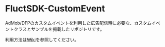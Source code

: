 # FluctSDK-CustomEvent

AdMob/DFPのカスタムイベントを利用した広告配信時に必要な、カスタムイベントクラスとサンプルを掲載したリポジトリです。

利用方法は[Wiki](https://github.com/voyagegroup/FluctSDK-CustomEvent/wiki)を参照してください。
